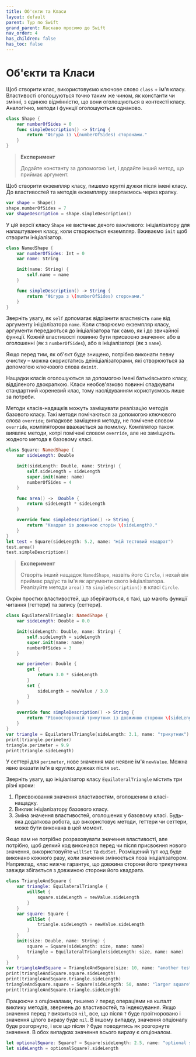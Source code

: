 ```yaml
---
title: Об'єкти та Класи
layout: default
parent: Тур по Swift
grand_parent: Ласкаво просимо до Swift
nav_order: 4
has_children: false
has_toc: false
---
```


# Об'єкти та Класи

Щоб створити клас, використовуємо ключове слово `class` + ім'я класу. Властивості оголошуються точно таким же чином, як константи чи змінні, з єдиною відмінністю, що вони оголошуються в контексті класу. Аналогічно, методи і функції оголошуються однаково.

```swift
class Shape {
    var numberOfSides = 0
    func simpleDescription() -> String {
        return "Фігура із \(numberOfSides) сторонами."
    }
}
```

> **Експеримент**
>
> Додайте константу за допомогою `let`, і додайте інший метод, що приймає аргумент.

Щоб створити екземпляр класу, пишемо круглі дужки після імені класу. До властивостей та методів екземпляру звертаємось через крапку.

```swift
var shape = Shape()
shape.numberOfSides = 7
var shapeDescription = shape.simpleDescription()
```

У цій версії класу `Shape` не вистачає дечого важливого: ініціалізатору для налаштування класу, коли створюється екземпляр. Вживаємо `init` щоб створити ініціалізатор.

```swift
class NamedShape {
    var numberOfSides: Int = 0
    var name: String

    init(name: String) {
        self.name = name
    }

    func simpleDescription() -> String {
        return "Фігура з \(numberOfSides) сторонами."
    }
}
```

Зверніть увагу, як `self` допомагає відрізнити властивість `name` від аргументу ініціалізатора `name`. Коли створюємо екземпляр класу, аргументи передаються до ініціалізатора так само, як і до звичайної функції. Кожній властивості повинно бути присвоєно значення: або в оголошенні \(як з `numberOfSides`\), або в ініціалізаторі \(як з `name`\).

Якщо перед тим, як об'єкт буде знищено, потрібно виконати певну очистку – можна скористатись деініціалізаторами, які створюються за допомогою ключового слова `deinit`.

Нащадки класів оголошуються за допомогою імені батьківського класу, відділеного двокрапкою. Класи необов'язково повинні спадкувати стандартний кореневий клас, тому наслідуванням користуємось лише за потреби.

Методи класів-надащків можуть заміщувати реалізацію методів базового класу. Такі методи помічаються за допомогою ключового слова `override`; випадкове заміщення методу, не помічене словом `override`, компілятором вважається за помилку. Компілятор також виявляє методи, котрі помічені словом `override`, але не заміщують жодного метода в базовому класі.

```swift
class Square: NamedShape {
    var sideLength: Double

    init(sideLength: Double, name: String) {
        self.sideLength = sideLength
        super.init(name: name)
        numberOfSides = 4
    }

    func area() ->  Double {
        return sideLength * sideLength
    }

    override func simpleDescription() -> String {
        return "Квадрат із довжиною сторін \(sideLength)."
    }
}
let test = Square(sideLength: 5.2, name: "мій тестовий квадрат")
test.area()
test.simpleDescription()
```

> **Експеримент**
>
> Створіть інший нащадок `NamedShape`, назвіть його `Circle`, і нехай він приймає радіус та ім'я як аргументи свого ініціалізатора. Реалізуйте методи `area()` та `simpleDescription()` в класі `Circle`.

Окрім простих властивостей, що зберігаються, є такі, що мають функції читання \(геттери\) та запису \(сеттери\).

```swift
class EquilateralTriangle: NamedShape {
    var sideLength: Double = 0.0

    init(sideLength: Double, name: String) {
        self.sideLength = sideLength
        super.init(name: name)
        numberOfSides = 3
    }

    var perimeter: Double {
        get {
            return 3.0 * sideLength
        }
        set {
            sideLength = newValue / 3.0
        }
    }

    override func simpleDescription() -> String {
        return "Рівносторонній трикутник із довжиною сторони \(sideLength)."
    }
}
var triangle = EquilateralTriangle(sideLength: 3.1, name: "трикутник")
print(triangle.perimeter)
triangle.perimeter = 9.9
print(triangle.sideLength)
```

У сеттері для `perimeter`, нове значення має неявне ім'я `newValue`. Можна явно вказати ім'я в круглих дужках після `set`.

Зверніть увагу, що ініціалізатор класу `EquilateralTriangle` містить три різні кроки:

1. Присвоювання значення властивостям, оголошеним в класі-нащадку.
2. Виклик ініціалізатору базового класу.
3. Зміна значення властивостей, оголошених у базовому класі. Будь-яка додаткова робота, що використовує методи, геттери чи сеттери, може бути виконана в цей момент.

Якщо вам не потрібно розраховувати значення властивості, але потрібно, щоб деякий код виконався перед чи після присвоєння нового значення, використовуйте `willSet` та `didSet`. Розміщений тут код буде виконано кожного разу, коли значення змінюється поза ініціалізатором. Наприклад, клас нижче гарантує, що довжина сторони його трикутника завжди збігається з довжиною сторони його квадрата.

```swift
class TriangleAndSquare {
    var triangle: EquilateralTriangle {
        willSet {
            square.sideLength = newValue.sideLength
        }
    }
    var square: Square {
        willSet {
            triangle.sideLength = newValue.sideLength
        }
    }
    init(size: Double, name: String) {
        square = Square(sideLength: size, name: name)
        triangle = EquilateralTriangle(sideLength: size, name: name)
    }
}
var triangleAndSquare = TriangleAndSquare(size: 10, name: "another test shape")
print(triangleAndSquare.square.sideLength)
print(triangleAndSquare.triangle.sideLength)
triangleAndSquare.square = Square(sideLength: 50, name: "larger square")
print(triangleAndSquare.triangle.sideLength)
```

Працюючи з опціоналами, пишемо `?` перед операціями на кшталт виклику методів, звернень до властивостей, та індексування. Якщо значення перед `?` виявиться `nil`, все, що після `?` буде проігноровано і значення цілого виразу буде `nil`. В іншому випадку, значення опціоналу буде розгорнуто, і все що після `?` буде поводитись як розгорнуте значення. В обох випадках значення всього виразу є опціоналом.

```swift
let optionalSquare: Square? = Square(sideLength: 2.5, name: "optional square")
let sideLength = optionalSquare?.sideLength
```

